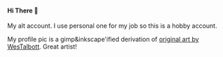 #### Hi There 👋

My alt account. I use personal one for my job so this is a hobby account.

My profile pic is a gimp&inkscape'ified derivation of [original art by WesTalbott](https://www.deviantart.com/westalbott/art/Dr-Strange-654556663). Great artist!
